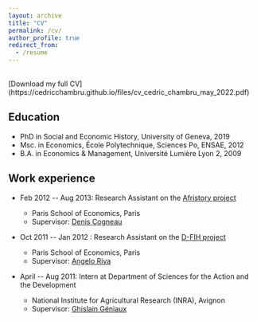 ```yaml
---
layout: archive
title: "CV"
permalink: /cv/
author_profile: true
redirect_from:
  - /resume
---
```


<br>
[Download my full CV](https://cedricchambru.github.io/files/cv_cedric_chambru_may_2022.pdf)

## Education

* PhD in Social and Economic History, University of Geneva, 2019
* Msc. in Economics,  École Polytechnique, Sciences Po, ENSAE, 2012
* B.A. in Economics & Management, Université Lumière Lyon 2, 2009

## Work experience

* Feb 2012 -- Aug 2013: Research Assistant on the [Afristory project](http://www.parisschoolofeconomics.eu/docs/cogneau-denis/afristory-document-scientifique-blanc-2011.pdf)
  * Paris School of Economics, Paris
  * Supervisor: [Denis Cogneau](https://www.parisschoolofeconomics.eu/en/cogneau-denis/)

* Oct 2011 -- Jan 2012 : Research Assistant on the [D-FIH project](https://dfih.fr/)
  * Paris School of Economics, Paris
  * Supervisor: [Angelo Riva](https://www.parisschoolofeconomics.eu/en/riva-angelo/)

* April -- Aug 2011: Intern at Department of Sciences for the Action and the Development
  * National Institute for Agricultural Research (INRA), Avignon
  * Supervisor: [Ghislain Géniaux](https://www6.paca.inrae.fr/ecodeveloppement/Les-Femmes-et-Les-Hommes/Geniaux-Ghislain)

